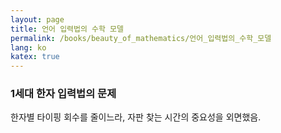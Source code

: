 ```yaml
---
layout: page
title: 언어 입력법의 수학 모델
permalink: /books/beauty_of_mathematics/언어_입력법의_수학_모델
lang: ko
katex: true
---
```


### 1세대 한자 입력법의 문제

한자별 타이핑 회수를 줄이느라, 자판 찾는 시간의 중요성을 외면했음.

